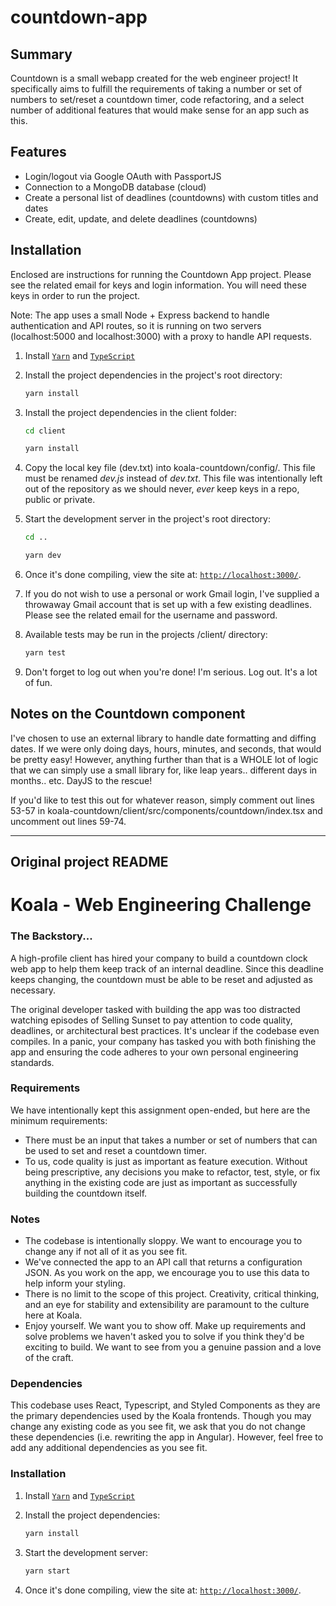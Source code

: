 # countdown-app

## Summary
Countdown is a small webapp created for the web engineer project! It specifically aims to fulfill the requirements of taking a number or set of numbers to set/reset a countdown timer, code refactoring, and a select number of additional features that would make sense for an app such as this. 

## Features
- Login/logout via Google OAuth with PassportJS
- Connection to a MongoDB database (cloud)
- Create a personal list of deadlines (countdowns) with custom titles and dates
- Create, edit, update, and delete deadlines (countdowns)

## Installation

Enclosed are instructions for running the Countdown App project. Please see the related email for keys and login information. You will need these keys in order to run the project.

Note: The app uses a small Node + Express backend to handle authentication and API routes, so it is running on two servers (localhost:5000 and localhost:3000) with a proxy to handle API requests.

1. Install [`Yarn`](https://yarnpkg.com/en/) and [`TypeScript`](https://www.typescriptlang.org)

2. Install the project dependencies in the project's root directory:
    ```bash
    yarn install
    ```
3. Install the project dependencies in the client folder:
    ```bash
    cd client
    ```
    ```bash
    yarn install
    ```

4. Copy the local key file (dev.txt) into koala-countdown/config/. This file must be renamed *dev.js* instead of *dev.txt*. This file was intentionally left out of the repository as we should never, *ever* keep keys in a repo, public or private.

5. Start the development server in the project's root directory:
    ```bash
    cd ..
    ```
    ```bash
    yarn dev
    ```

4. Once it's done compiling, view the site at: [`http://localhost:3000/`](http://localhost:3000/).

5. If you do not wish to use a personal or work Gmail login, I've supplied a throwaway Gmail account that is set up with a few existing deadlines. Please see the related email for the username and password.

6. Available tests may be run in the projects /client/ directory:
    ```bash
    yarn test
    ```

7. Don't forget to log out when you're done! I'm serious. Log out. It's a lot of fun.

## Notes on the Countdown component
I've chosen to use an external library to handle date formatting and diffing dates. If we were only doing days, hours, minutes, and seconds, that would be pretty easy! However, anything further than that is a WHOLE lot of logic that we can simply use a small library for, like leap years.. different days in months.. etc. DayJS to the rescue!

If you'd like to test this out for whatever reason, simply comment out lines 53-57 in koala-countdown/client/src/components/countdown/index.tsx and uncomment out lines 59-74.

-------

## Original project README

# Koala - Web Engineering Challenge

### The Backstory...
A high-profile client has hired your company to build a countdown clock web app to help them keep track of an internal deadline. Since this deadline keeps changing, the countdown must be able to be reset and adjusted as necessary.

The original developer tasked with building the app was too distracted watching episodes of Selling Sunset to pay attention to code quality, deadlines, or architectural best practices. It's unclear if the codebase even compiles. In a panic, your company has tasked you with both finishing the app and ensuring the code adheres to your own personal engineering standards.

### Requirements
We have intentionally kept this assignment open-ended, but here are the minimum requirements:

- There must be an input that takes a number or set of numbers that can be used to set and reset a countdown timer.
- To us, code quality is just as important as feature execution. Without being prescriptive, any decisions you make to refactor, test, style, or fix anything in the existing code are just as important as successfully building the countdown itself.

### Notes
- The codebase is intentionally sloppy. We want to encourage you to change any if not all of it as you see fit.
- We've connected the app to an API call that returns a configuration JSON. As you work on the app, we encourage you to use this data to help inform your styling.
- There is no limit to the scope of this project. Creativity, critical thinking, and an eye for stability and extensibility are paramount to the culture here at Koala.
- Enjoy yourself. We want you to show off. Make up requirements and solve problems we haven't asked you to solve if you think they'd be exciting to build. We want to see from you a genuine passion and a love of the craft.

### Dependencies
This codebase uses React, Typescript, and Styled Components as they are the primary dependencies used by the Koala frontends. Though you may change any existing code as you see fit, we ask that you do not change these dependencies (i.e. rewriting the app in Angular). However, feel free to add any additional dependencies as you see fit.

### Installation

1. Install [`Yarn`](https://yarnpkg.com/en/) and [`TypeScript`](https://www.typescriptlang.org)

2. Install the project dependencies:

    ```bash
    yarn install
    ```

3. Start the development server:

    ```bash
    yarn start
    ```

4. Once it's done compiling, view the site at: [`http://localhost:3000/`](http://localhost:3000/).
